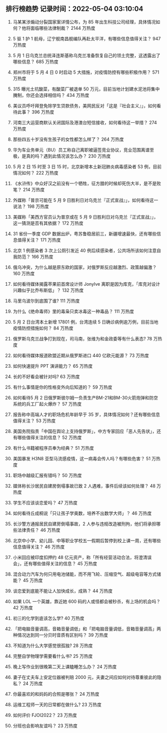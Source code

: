 
## 排行榜趋势 记录时间：2022-05-04 03:10:04
  
  1. 马某某涉煽动分裂国家案详情公布，为 85 年出生科技公司经理，具体情况如何？他将面临哪些法律制裁？ 2144 万热度
    
  2. 5 驱 1 护 1 航母，辽宁舰南昌舰编队再赴太平洋，有哪些信息值得关注？ 947 万热度
    
  3. 5 月 1 日乌克兰总统泽连斯基称乌克兰准备恢复自己的领土完整，这透露出了哪些信息？ 685 万热度
    
  4. 郑州市将于 5 月 4 日 0 时启动 5 大措施，对疫情防控有哪些积极作用？ 571 万热度
    
  5. 315 曝光土坑酸菜，有酸菜厂被退单 50 万元，目前当地计划建水泥池将集中腌制，你还会选择相信吗？ 434 万热度
    
  6. 美议员呼吁拜登免除学生贷款债务，美网民反对「这是『社会主义』」，如何看待此事？ 396 万热度
    
  7. 河南三大运营商默认关闭国际及港澳台短信接收，如何看待这一举措？ 274 万热度
    
  8. 那些四五十岁没有生孩子的女性都怎么样了？ 264 万热度
    
  9. 华为车业务单元（BU）员工称自己离职被逼签竞业协议，竞业范围离谱至极，是真的吗？遇到此情况该怎么办？ 230 万热度
    
  10. 5 月 2 日 15 时至 3 日 15 时，北京新增本土新冠肺炎病毒感染者 53 例，目前情况如何？ 222 万热度
    
  11. 《水浒传》中众好汉之前没有一个牺牲，征方腊的时候却死伤大半，是不是败笔？ 214 万热度
    
  12. 外媒称「普京可能在 5 月 9 日胜利日对乌克兰『正式宣战』」，如何看待这一说法？ 198 万热度
    
  13. 美媒称「美西方官员认为普京或在 5 月 9 日胜利日对乌克兰『正式宣战』」，这一猜测是否有其依据？ 172 万热度
    
  14. 31 省份一季度 GDP 数据出炉，粤苏鲁稳居前三，新疆增速最快，还有哪些信息值得关注？ 171 万热度
    
  15. 北京 1 例感染者 3 次上公厕引发近 40 例后续感染者，公共场所该如何注意自我防范？ 166 万热度
    
  16. 俄乌冲突，为什么越是原东欧的国家，对俄罗斯反应越激烈、政策越偏激？ 160 万热度
    
  17. 如何看待媒体揭露苹果前首席设计师 JonyIve 离职是因为库克，「库克对设计兴趣似乎比乔布斯低」？ 132 万热度
    
  18. 马里乌波尔到底围了谁? 111 万热度
    
  19. 为什么《绝命毒师》里的毒枭只卖冰毒这一种毒品？ 111 万热度
    
  20. 5 月 2 日台湾本土新增 17801 例，台湾连续 5 日确诊病例逾万例，目前当地疫情防控措施如何？ 84 万热度
    
  21. 俄罗斯乌克兰战争打到现在，司马南，张维为和金政委等有什么表态? 78 万热度
    
  22. 如何看待媒体报道欧盟近期从俄罗斯进口 440 亿欧元能源？ 73 万热度
    
  23. 如何快速提升 PPT 演讲能力？ 65 万热度
    
  24. 长的不好看会被针对吗? 63 万热度
    
  25. 有什么事情是你的性格变外向后知道的？ 59 万热度
    
  26. 如何看待5 月 2 日俄罗斯彼尔姆一负责生产BM-21和BM-30火箭炮弹和防空系统的兵工厂起火爆炸？ 57 万热度
    
  27. 报告称中高端人才的职场危机年龄早于 35 岁，具体情况如何？还有哪些信息值得关注？ 53 万热度
    
  28. 美国务院指责「中国在舆论上支持俄罗斯」，中方专家回应「恶人先告状」，还有哪些值得关注的信息？ 52 万热度
    
  29. 有什么书籍被程序员奉为经典？ 51 万热度
    
  30. 美国暴发 H3N8 亚型马流感疫情，这一病毒会传人吗？有哪些危害？ 51 万热度
    
  31. 职场中越级汇报有错吗？ 50 万热度
    
  32. 媒体称长沙居民自建房倒塌事故已致 2 人遇难，事件后续该如何处理？ 48 万热度
    
  33. 学生不应该谈恋爱吗？ 47 万热度
    
  34. 如何看待丘成桐说「只让孩子学奥数，培养不出数学大师」？ 46 万热度
    
  35. 长沙警方通报居民自建房倒塌事故，2 人参与违规改造被刑拘，他们将承担哪些法律责任？ 46 万热度
    
  36. 北京中小学、幼儿园、中等职业学校五一假期后暂停到校上课一周，还有哪些信息值得关注？ 46 万热度
    
  37. 小米回应被印度扣押约 48 亿元资产，称「所有经营活动合法，将澄清误会」，还有哪些值得关注的信息？ 45 万热度
    
  38. 混合动力汽车为何只用电池储能，而不用飞轮、压缩空气、超级电容等方式储能？ 45 万热度
    
  39. 谈恋爱到底能不能让人加快成长，成熟？ 44 万热度
    
  40. 如果 LOL 一个英雄，靠近她 600 码的人或怪都会被秒杀，有上场的机会吗？ 42 万热度
    
  41. 初三的化学到底该怎么学? 40 万热度
    
  42. 「把电脑音量调高，音箱音量调低」和「把电脑音量调低，音箱音量调高」两种情况达到同一分贝时音质有区别吗？ 39 万热度
    
  43. 不知道为什么大学感觉很孤独? 28 万热度
    
  44. 完整自学物理学需要看什么书? 25 万热度
    
  45. 晚上写作业到很晚第二天上课瞌睡怎么办？ 24 万热度
    
  46. 妻子在丈夫车上安定位器被判赔 2000 元，夫妻之间应如何对待尊重彼此的隐私？ 24 万热度
    
  47. 你最喜欢的和妈妈的合照是哪张？ 24 万热度
    
  48. 运维工程师一天的日常都在做什么? 23 万热度
    
  49. 如何评价 FJOI2022？ 23 万热度
    
  50. 分班也会影响友谊吗？ 23 万热度
    